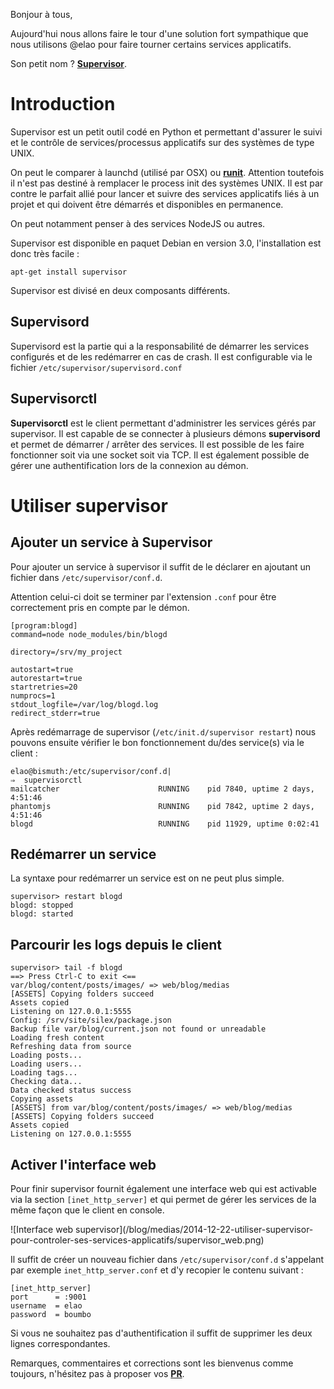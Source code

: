 Bonjour à tous, 

Aujourd'hui nous allons faire le tour d'une solution fort sympathique que nous utilisons @elao pour faire tourner certains services applicatifs. 

Son petit nom ? [**Supervisor**](http://supervisord.org/).

# Introduction

Supervisor est un petit outil codé en Python et permettant d'assurer le suivi et le contrôle de services/processus applicatifs sur des systèmes de type UNIX.

On peut le comparer à launchd (utilisé par OSX) ou [**runit**](http://smarden.org/runit/). Attention toutefois il n'est pas destiné à remplacer le process init des systèmes UNIX. Il est par contre le parfait allié pour lancer et suivre des services applicatifs liés à un projet et qui doivent être démarrés et disponibles en permanence.

On peut notamment penser à des services NodeJS ou autres.

Supervisor est disponible en paquet Debian en version 3.0, l'installation est donc très facile :

```
apt-get install supervisor
```

Supervisor est divisé en deux composants différents.

## Supervisord

Supervisord est la partie qui a la responsabilité de démarrer les services configurés et de les redémarrer en cas de crash.
Il est configurable via le fichier ```/etc/supervisor/supervisord.conf```

## Supervisorctl

**Supervisorctl** est le client permettant d'administrer les services gérés par supervisor. Il est capable de se connecter à plusieurs démons **supervisord**  et permet de démarrer / arrêter des services. Il est possible de les faire fonctionner soit via une socket soit via TCP. Il est également possible de gérer une authentification lors de la connexion au démon.

# Utiliser supervisor

## Ajouter un service à Supervisor

Pour ajouter un service à supervisor il suffit de le déclarer en ajoutant un fichier dans ```/etc/supervisor/conf.d```.

Attention celui-ci doit se terminer par l'extension ```.conf``` pour être correctement pris en compte par le démon.

```
[program:blogd]
command=node node_modules/bin/blogd

directory=/srv/my_project

autostart=true
autorestart=true
startretries=20
numprocs=1
stdout_logfile=/var/log/blogd.log
redirect_stderr=true
```
Après redémarrage de supervisor (```/etc/init.d/supervisor restart```) nous pouvons ensuite vérifier le bon fonctionnement du/des service(s) via le client :

```
elao@bismuth:/etc/supervisor/conf.d|
⇒  supervisorctl 
mailcatcher                      RUNNING    pid 7840, uptime 2 days, 4:51:46
phantomjs                        RUNNING    pid 7842, uptime 2 days, 4:51:46
blogd                            RUNNING    pid 11929, uptime 0:02:41
```

## Redémarrer un service

La syntaxe pour redémarrer un service est on ne peut plus simple.

```
supervisor> restart blogd
blogd: stopped
blogd: started
```
## Parcourir les logs depuis le client

```
supervisor> tail -f blogd
==> Press Ctrl-C to exit <==
var/blog/content/posts/images/ => web/blog/medias
[ASSETS] Copying folders succeed
Assets copied
Listening on 127.0.0.1:5555
Config: /srv/site/silex/package.json
Backup file var/blog/current.json not found or unreadable
Loading fresh content
Refreshing data from source
Loading posts...
Loading users...
Loading tags...
Checking data...
Data checked status success
Copying assets
[ASSETS] from var/blog/content/posts/images/ => web/blog/medias
[ASSETS] Copying folders succeed
Assets copied
Listening on 127.0.0.1:5555

```

## Activer l'interface web

Pour finir supervisor fournit également une interface web qui est activable via la section ``[inet_http_server]`` et qui permet de gérer les services de la même façon que le client en console.

<p class="text-center">
![Interface web supervisor](/blog/medias/2014-12-22-utiliser-supervisor-pour-controler-ses-services-applicatifs/supervisor_web.png)
</p>

Il suffit de créer un nouveau fichier dans ```/etc/supervisor/conf.d``` s'appelant par exemple ```inet_http_server.conf``` et d'y recopier le contenu suivant :

```
[inet_http_server]
port      = :9001
username  = elao
password  = boumbo
```

Si vous ne souhaitez pas d'authentification il suffit de supprimer les deux lignes correspondantes.

Remarques, commentaires et corrections sont les bienvenus comme toujours, n'hésitez pas à proposer vos [**PR**](https://github.com/Elao/tech-blog).
